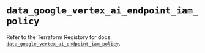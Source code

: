 # `data_google_vertex_ai_endpoint_iam_policy`

Refer to the Terraform Registory for docs: [`data_google_vertex_ai_endpoint_iam_policy`](https://registry.terraform.io/providers/hashicorp/google-beta/5.29.0/docs/data-sources/google_vertex_ai_endpoint_iam_policy).
